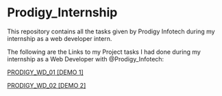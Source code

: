 # Prodigy_Internship
This repository contains all the tasks given by Prodigy Infotech during my internship as a web developer intern.

The following are the Links to my Project tasks I had done during my internship as a Web Developer with @Prodigy_Infotech:

[PRODIGY_WD_01 [DEMO 1]](https://F-Mariyam.github.io/Prodigy_Internship/PRODIGY_WD_01)

[PRODIGY_WD_02 [DEMO 2]](https://F-Mariyam.github.io/Prodigy_Internship/PRODIGY_WD_02)
